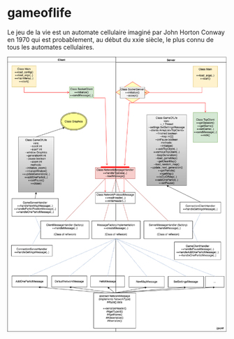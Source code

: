 # gameoflife
Le jeu de la vie est un automate cellulaire imaginé par John Horton Conway en 1970 qui est probablement, au début du xxie siècle, le plus connu de tous les automates cellulaires.


![alt text](https://github.com/gygy19/gameoflife/blob/master/GameOfLife_UML_jguyet.png)
